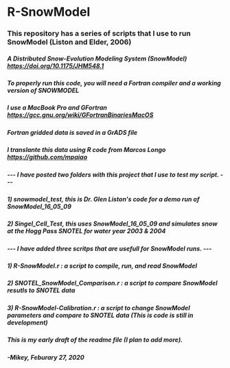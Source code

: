 # R-SnowModel

### This repository has a series of scripts that I use to run SnowModel (Liston and Elder, 2006)

##### A Distributed Snow-Evolution Modeling System (SnowModel) https://doi.org/10.1175/JHM548.1

##### To properly run this code, you will need a Fortran compiler and a working version of SNOWMODEL
##### I use a MacBook Pro and GFortran https://gcc.gnu.org/wiki/GFortranBinariesMacOS

##### Fortran gridded data is saved in a GrADS file
##### I translante this data using R code from Marcos Longo https://github.com/mpaiao

##### --- I have posted two folders with this project that I use to test my script. ---
##### 1) **snowmodel_test**, this is Dr. Glen Liston's code for a demo run of SnowModel_16_05_09
##### 2) **Singel_Cell_Test**, this uses SnowModel_16_05_09 and simulates snow at the Hogg Pass SNOTEL for water year 2003 & 2004

##### --- I have added three scritps that are usefull for SnowModel runs. ---
##### 1) **R-SnowModel.r** : a script to compile, run, and read SnowModel
##### 2) **SNOTEL_SnowModel_Comparison.r** : a script to compare SnowModel resutls to SNOTEL data
##### 3) **R-SnowModel-Calibration.r** : a script to change SnowModel parameters and compare to SNOTEL data (This is code is still in development)

##### This is my early draft of the readme file (I plan to add more).

##### -Mikey, Feburary 27, 2020
